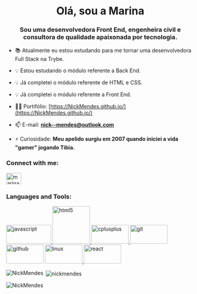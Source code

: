 <h1 align="center">Olá, sou a Marina</h1>
<h3 align="center">Sou uma desenvolvedora Front End, engenheira civil e consultora de qualidade apaixonada por tecnologia.</h3>

<!-- <p align="left"> <a href="https://github.com/ryo-ma/github-profile-trophy"><img src="https://github-profile-trophy.vercel.app/?username=nickmendes" alt="nickmendes" /></a> </p> -->

- 📚 Atualmente eu estou estudando para me tornar uma desenvolvedora Full Stack na Trybe.

- 💡 Estou estudando o módulo referente a Back End.

- 💡 Já completei o módulo referente de HTML e CSS.

- 💡 Já completei o módulo referente a Front End.

- 👨‍💻 Portifólio: [https://NickMendes.github.io/](https://NickMendes.github.io/)

- 📫 E-mail: **nick--mendes@outlook.com**

- ⚡ Curiosidade: **Meu apelido surgiu em 2007 quando iniciei a vida "gamer" jogando Tibia.**

<h3 align="left">Connect with me:</h3>
<p align="left">
<a href="https://linkedin.com/in/marina-mendess" target="blank"><img align="center" src="https://raw.githubusercontent.com/rahuldkjain/github-profile-readme-generator/master/src/images/icons/Social/linked-in-alt.svg" alt="marina-mendess" height="30" width="40" /></a>
</p>

<h3 align="left">Languages and Tools:</h3>
<p align="left">
 <a href="https://developer.mozilla.org/en-US/docs/Web/JavaScript" target="_blank" rel="noreferrer"> <img src="https://img.shields.io/badge/JavaScript-323330?style=for-the-badge&logo=javascript&logoColor=F7DF1E" alt="javascript" width="120" height="50"/> </a>
 <a href="https://developer.mozilla.org/en-US/docs/Glossary/HTML5" target="_blank" rel="noreferrer"> <img src"https://img.shields.io/badge/HTML5-E34F26?style=for-the-badge&logo=html5&logoColor=white" alt="html5" width="100" height"50"/> </a>
 <a href="https://www.w3schools.com/cpp/" target="_blank" rel="noreferrer"> <img src="https://img.shields.io/badge/C%2B%2B-00599C?style=for-the-badge&logo=c%2B%2B&logoColor=white" alt="cplusplus" width="100" height="50"/> </a>
 <a href="https://git-scm.com/" target="_blank" rel="noreferrer"> <img src="https://img.shields.io/badge/GIT-E44C30?style=for-the-badge&logo=git&logoColor=white" alt="git" width="100" height="50"/> </a>
 <a href"https://developer.mozilla.org/en-US/docs/Learn/Tools_and_testing/GitHub" target="_blank" rel="noreferrer"> <img src="https://img.shields.io/badge/GitHub-100000?style=for-the-badge&logo=github&logoColor=white" alt="github" width="100" height="50"/> </a>
 <a href="https://www.linux.org/" target="_blank" rel="noreferrer"> <img src="https://img.shields.io/badge/Linux-FCC624?style=for-the-badge&logo=linux&logoColor=black" alt="linux" width="100" height="50"/> </a>
 <a href="https://reactjs.org/" target="_blank" rel="noreferrer"> <img src="	https://img.shields.io/badge/React-20232A?style=for-the-badge&logo=react&logoColor=61DAFB" alt="react" width="100" height="50"/> </a>
 
</p>

<p><img align="left" src="https://github-readme-stats.vercel.app/api/top-langs?username=NickMendes&show_icons=true&locale=en&layout=compact" alt="NickMendes" /></p>

<p>&nbsp;<img align="center" src="https://github-readme-stats.vercel.app/api?username=nickmendes&show_icons=true&locale=en" alt="nickmendes" /></p>

<p><img align="center" src="https://github-readme-streak-stats.herokuapp.com/?user=NickMendes&" alt="NickMendes" /></p>
